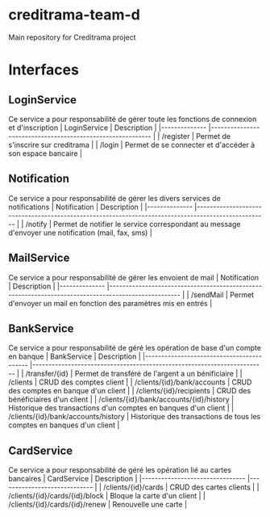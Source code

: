 # creditrama-team-d
Main repository for Creditrama project

# Interfaces 
## LoginService
Ce service a pour responsabilité de gérer toute les fonctions de connexion et d'inscription
| LoginService 	| Description                                               	|
|--------------	|-----------------------------------------------------------	|
| /register    	| Permet de s'inscrire sur creditrama                       	|
| /login       	| Permet de se connecter et d'accéder à son espace bancaire 	|

## Notification
Ce service a pour responsabilité de gérer les divers services de notifications
| Notification 	| Description                                                                                        	|
|--------------	|----------------------------------------------------------------------------------------------------	|
| /notify      	| Permet de notifier le service correspondant au message d'envoyer une notification (mail, fax, sms) 	|

## MailService
Ce service a pour responsabilité de gérer les envoient de mail
| Notification 	| Description                                                                                        	|
|--------------	|----------------------------------------------------------------------------------------------------	|
| /sendMail      	| Permet d'envoyer un mail en fonction des paramètres mis en entrés	|

## BankService
Ce service a pour responsabilité de géré les opération de base d'un compte en banque
| BankService                              	| Description                                                            	|
|------------------------------------------	|------------------------------------------------------------------------	|
| /transfer/{id}                           	| Permet de transféré de l'argent a un bénificiaire                      	|
| /clients                                 	| CRUD des comptes client                                                	|
| /clients/{id}/bank/accounts              	| CRUD des comptes en banque d'un client                                 	|
| /clients/{id}/recipients                 	| CRUD des bénéficiaires d'un client                                     	|
| /clients/{id}/bank/accounts/{id}/history 	| Historique des transactions d'un comptes en banques d'un client        	|
| /clients/{id}/bank/accounts/history      	| Historique des transactions de tous les comptes en banques d'un client 	|

## CardService
Ce service a pour responsabilité de géré les opération lié au cartes bancaires
| CardService                    	| Description                 	|
|--------------------------------	|-----------------------------	|
| /clients/{id}/cards            	| CRUD des cartes clients     	|
| /clients/{id}/cards/{id}/block 	| Bloque la carte d'un client 	|
| /clients/{id}/cards/{id}/renew 	| Renouvelle une carte        	|

